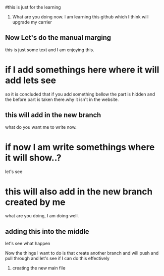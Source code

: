 #this is just for the learning
1. What are you doing now. I am learning this github which I think will upgrade my carrier

## Now Let's do the manual marging
this is just some text and I am enjoying this.




# if I add somethings here where it will add lets see
so it is concluded that if you add something bellow the part is hidden and the before part is taken there.why it isn't in the website.

## this will add in the new branch
what do you want me to write now.

# if now I am write somethings where it will show..?
let's see

# this will also add in the new branch created by me
what are you doing, I am doing well.



## adding this into the middle
let's see what happen 




Now the things I want to do is that create another branch and will push and pull through and let's see if I can do this effectively
1. creating the new main file


















